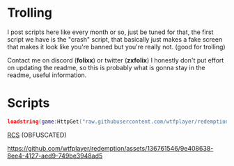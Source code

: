 # Trolling
I post scripts here like every month or so, just be tuned for that,
the first script we have is the "crash" script, that basically just makes a fake screen that makes it look like you're banned but you're really not. (good for trolling)

Contact me on discord (**folixx**) or twitter (**zxfolix**)
I honestly don't put effort on updating the readme, so this is probably what is gonna stay in the readme, useful information.

# Scripts

```lua
loadstring(game:HttpGet("raw.githubusercontent.com/wtfplayer/redemption/main/crash"))();
```

[RCS](https://raw.githubusercontent.com/wtfplayer/redemption/main/crash)
(OBFUSCATED)

https://github.com/wtfplayer/redemption/assets/136761546/9e408638-8ee4-4127-aed9-749be3948ad5
